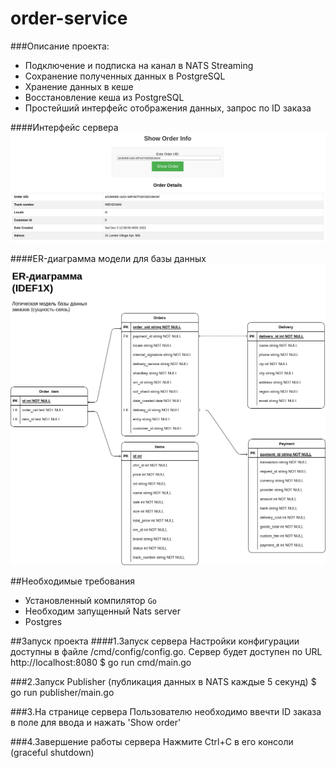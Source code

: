 # order-service
###Описание проекта:
- Подключение и подписка на канал в NATS Streaming
- Сохранение полученных данных в PostgreSQL
- Хранение данных в кеше
- Восстановление кеша из PostgreSQL
- Простейший интерфейс отображения данных, запрос по ID заказа

####Интерфейс сервера
![Интерфейс.](server.png "HTML страница интерфейса.")

####ER-диаграмма модели для базы данных
![ER-диаграмма БД.](databasDiagram.png "ER-диаграмма БД.")


##Необходимые требования
- Установленный компилятор `Go`
- Необходим запущенный Nats server
- Postgres


##Запуск проекта
####1.Запуск сервера
Настройки конфигурации доступны в файле /cmd/config/config.go.
Сервер будет доступен по URL http://localhost:8080
$ go run cmd/main.go

###2.Запуск Publisher (публикация данных в NATS каждые 5 секунд)
$ go run publisher/main.go


###3.На странице сервера
Пользователю необходимо ввечти ID заказа в поле для ввода и нажать 'Show order'

###4.Завершение работы сервера
Нажмите Ctrl+C в его консоли (graceful shutdown)
